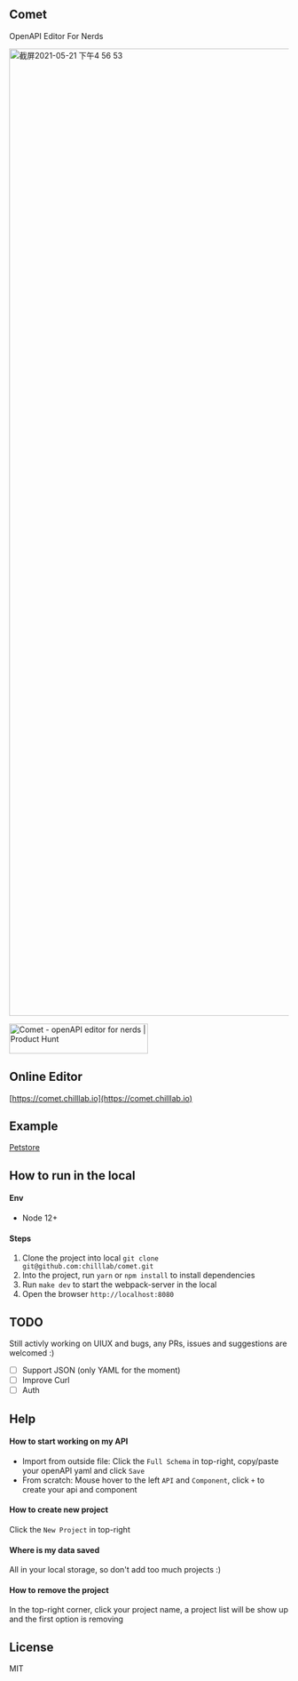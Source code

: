 ## Comet
OpenAPI Editor For Nerds

<img width="1741" alt="截屏2021-05-21 下午4 56 53" src="https://user-images.githubusercontent.com/5305874/119372559-0825db80-bcea-11eb-9237-4b23bf01349e.png">

<a href="https://www.producthunt.com/posts/comet-c805180f-852a-4234-a9d7-26239a9e2ce3?utm_source=badge-featured&utm_medium=badge&utm_souce=badge-comet-c805180f-852a-4234-a9d7-26239a9e2ce3" target="_blank"><img src="https://api.producthunt.com/widgets/embed-image/v1/featured.svg?post_id=296750&theme=light" alt="Comet - openAPI editor for nerds | Product Hunt" style="width: 250px; height: 54px;" width="250" height="54" /></a>

## Online Editor
[https://comet.chilllab.io](https://comet.chilllab.io)

## Example
[Petstore](https://comet.chilllab.io?example=petstore)


## How to run in the local
#### Env
* Node 12+

#### Steps
1. Clone the project into local `git clone git@github.com:chilllab/comet.git`
2. Into the project, run `yarn` or `npm install` to install dependencies
3. Run `make dev` to start the webpack-server in the local
4. Open the browser `http://localhost:8080`

## TODO
Still activly working on UIUX and bugs, any PRs, issues and suggestions are welcomed :)

- [ ] Support JSON (only YAML for the moment)
- [ ] Improve Curl
- [ ] Auth

## Help
#### How to start working on my API
* Import from outside file: Click the `Full Schema` in top-right, copy/paste your openAPI yaml and click `Save`
* From scratch: Mouse hover to the left `API` and `Component`, click `+` to create your api and component

#### How to create new project
Click the `New Project` in top-right

#### Where is my data saved
All in your local storage, so don't add too much projects :)

#### How to remove the project
In the top-right corner, click your project name, a project list will be show up and the first option is removing


## License
MIT
